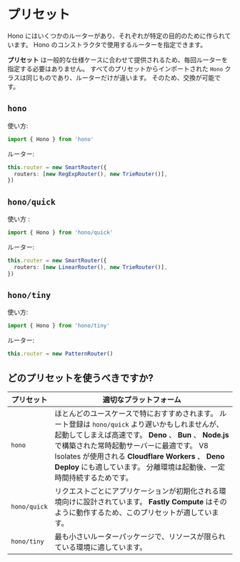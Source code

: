 # プリセット

Hono にはいくつかのルーターがあり、それぞれが特定の目的のために作られています。
Hono のコンストラクタで使用するルーターを指定できます。

**プリセット** は一般的な仕様ケースに合わせて提供されるため、毎回ルーターを指定する必要はありません。
すべてのプリセットからインポートされた `Hono` クラスは同じものであり、ルーターだけが違います。
そのため、交換が可能です。

## `hono`

使い方:

```ts
import { Hono } from 'hono'
```

ルーター:

```ts
this.router = new SmartRouter({
  routers: [new RegExpRouter(), new TrieRouter()],
})
```

## `hono/quick`

使い方 :

```ts
import { Hono } from 'hono/quick'
```

ルーター:

```ts
this.router = new SmartRouter({
  routers: [new LinearRouter(), new TrieRouter()],
})
```

## `hono/tiny`

使い方:

```ts
import { Hono } from 'hono/tiny'
```

ルーター:

```ts
this.router = new PatternRouter()
```

## どのプリセットを使うべきですか?

| プリセット     | 適切なプラットフォーム              |
| ------------ | -------------------------------- |
| `hono`       | ほとんどのユースケースで特におすすめされます。 ルート登録は `hono/quick` より遅いかもしれませんが、起動してしまえば高速です。 **Deno** 、 **Bun** 、 **Node.js** で構築された常時起動サーバーに最適です。 V8 Isolates が使用される **Cloudflare Workers** 、 **Deno Deploy** にも適しています。 分離環境は起動後、一定時間持続するためです。 |
| `hono/quick` | リクエストごとにアプリケーションが初期化される環境向けに設計されています。 **Fastly Compute** はそのように動作するため、このプリセットが適しています。 |
| `hono/tiny`  | 最も小さいルーターパッケージで、リソースが限られている環境に適しています。 |
